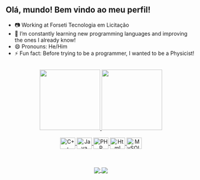 ## Olá, mundo! Bem vindo ao meu perfil!


- 📷 Working at Forseti Tecnologia em Licitação
- 🌱 I’m constantly learning new programming languages and improving the ones I already know!
- 😄 Pronouns: He/Him
- ⚡ Fun fact: Before trying to be a programmer, I wanted to be a Physicist! 

##

<div align="center">
  <a href="https://github.com/viniciussalvarenga">
  <img height=160em src="https://github-readme-stats.vercel.app/api?username=viniciussalvarenga&theme=synthwave&show_icons=true&count_private=true&include_all_commits=true"> 
  <img height=160em src="https://github-readme-stats.vercel.app/api/top-langs/?username=viniciussalvarenga&langs_count=4&theme=synthwave">
</div>
	
<div align="center" style="display: inline_block"><br>
	<a href= "https://github.com/viniciussalvarenga">
	<img align= "center" alt="C++" height=30 width= 40 src=https://cdn.jsdelivr.net/gh/devicons/devicon/icons/cplusplus/cplusplus-plain.svg>
	<img align= "center" alt="Java" height=30 width= 40 src=https://cdn.jsdelivr.net/gh/devicons/devicon/icons/java/java-plain.svg >
	<img align= "center" alt="PHP" height=30 width= 40 src=https://cdn.jsdelivr.net/gh/devicons/devicon/icons/php/php-plain.svg>
	<img align= "center" alt="Html" height=30 width= 40 src=https://cdn.jsdelivr.net/gh/devicons/devicon/icons/html5/html5-plain.svg>
	<img align= "center" alt="MySQL" height=30 width= 40 src=https://cdn.jsdelivr.net/gh/devicons/devicon@latest/icons/mysql/mysql-original.svg>
	</a>
</div>

##

<div align="center"><br>
	<a href=https://api.whatsapp.com/send?phone=5511932093584 target="_blank">
	<img align= "center" src=https://img.shields.io/badge/WhatsApp-25D366?style=for-the-badge&logo=whatsapp&logoColor=white>
	</a>
	<a href= https://www.linkedin.com/in/viniciussalvarenga target="_blank">
	<img align= "center" src=https://img.shields.io/badge/LinkedIn-0077B5?style=for-the-badge&logo=linkedin&logoColor=white>
	</a>
</div>
